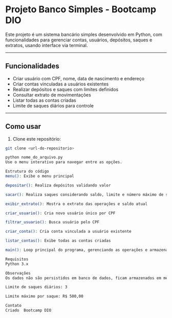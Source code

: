# Projeto Banco Simples - Bootcamp DIO

Este projeto é um sistema bancário simples desenvolvido em Python, com funcionalidades para gerenciar contas, usuários, depósitos, saques e extratos, usando interface via terminal.

---

## Funcionalidades

- Criar usuário com CPF, nome, data de nascimento e endereço
- Criar contas vinculadas a usuários existentes
- Realizar depósitos e saques com limites definidos
- Consultar extrato de movimentações
- Listar todas as contas criadas
- Limite de saques diários para controle

---

## Como usar

1. Clone este repositório:

```bash
git clone <url-do-repositorio>

python nome_do_arquivo.py
Use o menu interativo para navegar entre as opções.

Estrutura do código
menu(): Exibe o menu principal

depositar(): Realiza depósitos validando valor

sacar(): Realiza saques considerando saldo, limite e número máximo de saques

exibir_extrato(): Mostra o extrato das operações e saldo atual

criar_usuario(): Cria novo usuário único por CPF

filtrar_usuario(): Busca usuário pelo CPF

criar_conta(): Cria conta vinculada a usuário existente

listar_contas(): Exibe todas as contas criadas

main(): Loop principal do programa, gerenciando as operações e armazenando dados em memória

Requisitos
Python 3.x

Observações
Os dados não são persistidos em banco de dados, ficam armazenados em memória durante a execução do programa.

Limite de saques diários: 3

Limite máximo por saque: R$ 500,00

Contato
Criado  Bootcamp DIO